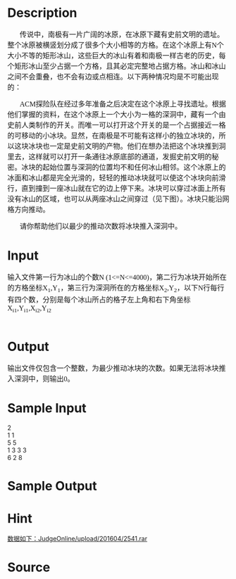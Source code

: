 
# Description

<div class="content"><p style="margin: 0cm 0cm 0pt; text-indent: 21pt" class="MsoNormal"><v:shapetype path="m,l,21600r21600,l21600,xe" o:spt="202" coordsize="21600,21600" id="_x0000_t202"><v:stroke joinstyle="miter"></v:stroke><v:path o:connecttype="rect" gradientshapeok="t"></v:path></v:shapetype><span style="font-size: 12pt; font-family: 宋体; mso-bidi-font-size: 10.0pt">传说中，南极有一片广阔的冰原，在冰原下藏有史前文明的遗址。整个冰原被横竖划分成了很多个大小相等的方格。在这个冰原上有<span lang="EN-US">N</span>个大小不等的矩形冰山，这些巨大的冰山有着和南极一样古老的历史，每个矩形冰山至少占据一个方格，且其必定完整地占据方格。冰山和冰山之间不会重叠，也不会有边或点相连。以下两种情况均是不可能出现的：</span></p>
<p style="margin: 0cm 0cm 0pt; text-indent: 21pt" class="MsoNormal"><span style="font-size: 12pt; font-family: 宋体; mso-bidi-font-size: 10.0pt"><img alt="" src="source/bzoj/2541/img/aHR0cHM6Ly9seWRzeS5jb20vSnVkZ2VPbmxpbmUvdXBsb2FkLzIwMTExMi8xKDEpLmpwZw==.jpg"/></span></p>
<p style="margin: 0cm 0cm 0pt; text-indent: 21pt" class="MsoNormal"><span style="font-size: 12pt; font-family: 宋体; mso-bidi-font-size: 10.0pt"><span lang="EN-US"><o:p></o:p></span></span></p>
<p></p>
<p></p>
<p style="margin: 0cm 0cm 0pt; text-indent: 21pt" class="MsoNormal"></p>
<p></p>
<p style="margin: 0cm 0cm 0pt; text-indent: 21pt" class="MsoNormal"><span lang="EN-US" style="font-size: 12pt; font-family: 宋体; mso-bidi-font-size: 10.0pt">ACM</span><span style="font-size: 12pt; font-family: 宋体; mso-bidi-font-size: 10.0pt">探险队在经过多年准备之后决定在这个冰原上寻找遗址。根据他们掌握的资料，在这个冰原上一个大小为一格的深洞中，藏有一个由史前人类制作的开关。而唯一可以打开这个开关的是一个占据接近一格的可移动的小冰块。显然，在南极是不可能有这样小的独立冰块的，所以这块冰块也一定是史前文明的产物。他们在想办法把这个冰块推到洞里去，这样就可以打开一条通往冰原底部的通道，发掘史前文明的秘密。冰块的起始位置与深洞的位置均不和任何冰山相邻。</span><span style="font-size: 12pt; font-family: 宋体; mso-bidi-font-size: 10.0pt">这个冰原上的冰面和冰山都是完全光滑的，轻轻的推动冰块就可以使这个冰块向前滑行，直到撞到一座冰山就在它的边上停下来。冰块可以穿过冰面上所有没有冰山的区域，也可以从两座冰山之间穿过（见下图）。冰块只能沿网格方向推动。</span></p>
<p style="margin: 0cm 0cm 0pt; text-indent: 21pt" class="MsoNormal"><span style="font-size: 12pt; font-family: 宋体; mso-bidi-font-size: 10.0pt"><span lang="EN-US"><o:p><img alt="" src="source/bzoj/2541/img/aHR0cHM6Ly9seWRzeS5jb20vSnVkZ2VPbmxpbmUvdXBsb2FkLzIwMTExMi8yKDEpLmpwZw==.jpg"/></o:p></span></span></p>
<p><span style="font-size: 12pt; font-family: 宋体; mso-bidi-font-size: 10.0pt"><span lang="EN-US"> </span></span></p>
<p style="margin: 0cm 0cm 0pt; text-indent: 21pt" class="MsoNormal"><span style="font-size: 12pt; font-family: 宋体; mso-bidi-font-size: 10.0pt">请你帮助他们以最少的推动次数将冰块推入深洞中。<span lang="EN-US"><o:p></o:p></span></span></p>
<p></p>
<p style="margin: 0cm 0cm 0pt; text-indent: 21pt" class="MsoNormal"></p></div>

# Input

<div class="content"><p style="margin: 0cm 0cm 0pt" class="MsoNormal"><span style="font-size: 12pt; font-family: 宋体; mso-bidi-font-size: 10.0pt">输入文件第一行为冰山的个数<span lang="EN-US">N (1&lt;=N&lt;=4000)</span>，第二行为冰块开始所在的方格坐标<span lang="EN-US">X<sub>1</sub>,Y<sub>1</sub></span>，第三行为深洞所在的方格坐标<span lang="EN-US">X<sub>2</sub>,Y<sub>2</sub></span>，以下<span lang="EN-US">N</span>行每行有四个数，分别是每个冰山所占的格子左上角和右下角坐标<span lang="EN-US">X<sub>i1</sub>,Y<sub>i1</sub>,X<sub>i2</sub>,Y<sub>i2</sub><o:p></o:p></span></span></p>
<p style="margin: 0cm 0cm 0pt" class="MsoNormal"><span lang="EN-US" style="font-size: 12pt; font-family: 宋体; mso-bidi-font-size: 10.0pt"><o:p> </o:p></span></p></div>

# Output

<div class="content"><p style="margin: 0cm 0cm 0pt" class="MsoNormal"><span style="font-size: 12pt; font-family: 宋体; mso-bidi-font-size: 10.0pt">输出文件仅包含一个整数，为最少推动冰块的次数。如果无法将冰块推入深洞中，则输出<span lang="EN-US">0</span>。<span lang="EN-US"><o:p></o:p></span></span></p></div>

# Sample Input

<div class="content"><span class="sampledata">2<br/>
1 1<br/>
5 5<br/>
1 3 3 3<br/>
6 2 8 <br/>
</span></div>

# Sample Output

<div class="content"><span class="sampledata"></span></div>

# Hint

<div class="content"><p></p><p><a href="/JudgeOnline/upload/201604/2541.rar">数据如下：JudgeOnline/upload/201604/2541.rar</a></p><p></p></div>

# Source

<div class="content"><p><a href="problemset.php?search="></a></p></div>


